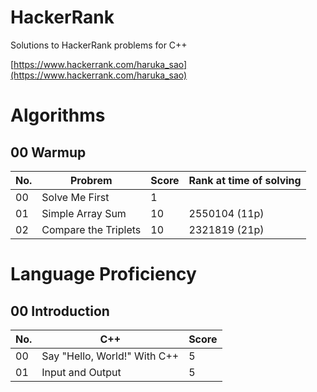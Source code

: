 # HackerRank
Solutions to HackerRank problems for C++

[https://www.hackerrank.com/haruka_sao](https://www.hackerrank.com/haruka_sao)

# Algorithms

## 00 Warmup

| No. | Probrem | Score | Rank at time of solving |
| ---- | ---- | ---- | ---- |
| 00 | Solve Me First | 1 | |
| 01 | Simple Array Sum | 10 | 2550104 (11p) |
| 02 | Compare the Triplets | 10 | 2321819 (21p) |

# Language Proficiency

## 00 Introduction

| No. | C++ | Score |
| ---- | ---- | ---- |
| 00 | Say "Hello, World!" With C++ | 5 |
| 01 | Input and Output | 5 |
